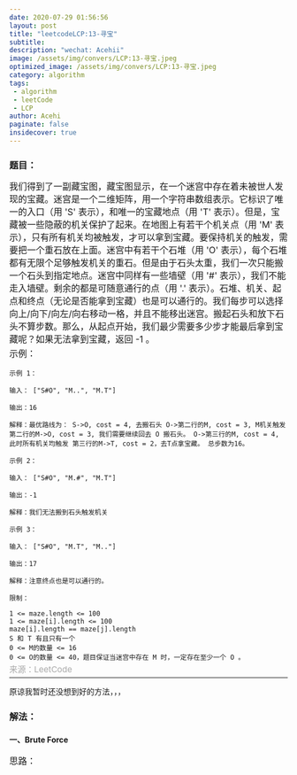 ```yaml
---
date: 2020-07-29 01:56:56
layout: post
title: "leetcodeLCP:13-寻宝"
subtitle:
description: "wechat: Acehii"
image: /assets/img/convers/LCP:13-寻宝.jpeg
optimized_image: /assets/img/convers/LCP:13-寻宝.jpeg
category: algorithm
tags:
 - algorithm
 - leetCode
 - LCP
author: Acehi
paginate: false
insidecover: true
---
```


<style>
.p-style {
    margin: 3px 0 0 0 !important;
    font-size:16px !important;
    line-height:23px !important;
}
.div-style {
    font-size:16px !important;
    line-height:23px !important;
}

.attention-style {
    font-size:16px !important;
    margin: 3px 0 0 0 !important;
    line-height:23px !important;
    color: #ff0a16 !important;
}
.a-style {
    color: darkgrey !important;
    margin: 2px 0 0 0 !important;
    font-size:15px !important;
    line-height:1px !important;
    text-decoration:none !important;
}
</style>

### 题目：
<div class="div-style">
    <p class="p-style">我们得到了一副藏宝图，藏宝图显示，在一个迷宫中存在着未被世人发现的宝藏。迷宫是一个二维矩阵，用一个字符串数组表示。它标识了唯一的入口（用 'S' 表示），和唯一的宝藏地点（用 'T' 表示）。但是，宝藏被一些隐蔽的机关保护了起来。在地图上有若干个机关点（用 'M' 表示），只有所有机关均被触发，才可以拿到宝藏。要保持机关的触发，需要把一个重石放在上面。迷宫中有若干个石堆（用 'O' 表示），每个石堆都有无限个足够触发机关的重石。但是由于石头太重，我们一次只能搬一个石头到指定地点。迷宫中同样有一些墙壁（用 '#' 表示），我们不能走入墙壁。剩余的都是可随意通行的点（用 '.' 表示）。石堆、机关、起点和终点（无论是否能拿到宝藏）也是可以通行的。我们每步可以选择向上/向下/向左/向右移动一格，并且不能移出迷宫。搬起石头和放下石头不算步数。那么，从起点开始，我们最少需要多少步才能最后拿到宝藏呢？如果无法拿到宝藏，返回 -1 。</p>
    <p class="p-style">示例：</p>
</div>

````
示例 1：

输入： ["S#O", "M..", "M.T"]

输出：16

解释：最优路线为： S->O, cost = 4, 去搬石头 O->第二行的M, cost = 3, M机关触发 第二行的M->O, cost = 3, 我们需要继续回去 O 搬石头。 O->第三行的M, cost = 4, 此时所有机关均触发 第三行的M->T, cost = 2，去T点拿宝藏。 总步数为16。 

示例 2：

输入： ["S#O", "M.#", "M.T"]

输出：-1

解释：我们无法搬到石头触发机关

示例 3：

输入： ["S#O", "M.T", "M.."]

输出：17

解释：注意终点也是可以通行的。

限制：

1 <= maze.length <= 100
1 <= maze[i].length <= 100
maze[i].length == maze[j].length
S 和 T 有且只有一个
0 <= M的数量 <= 16
0 <= O的数量 <= 40，题目保证当迷宫中存在 M 时，一定存在至少一个 O 。
````

<p class="p-style"><a href="https://leetcode-cn.com/problems/xun-bao/" class="a-style">来源：LeetCode</a></p>

---

原谅我暂时还没想到好的方法，，，

### 解法：

#### 一、Brute Force

<p class="p-style">思路：</p>
<p class="p-style"></p>

```go

```

